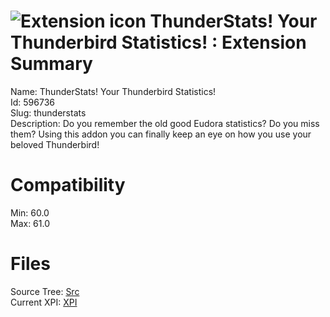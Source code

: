 # ![Extension icon](https://addons.thunderbird.net/user-media/addon_icons/596/596736-64.png?modified=1553481663) ThunderStats! Your Thunderbird Statistics! : Extension Summary

Name: ThunderStats! Your Thunderbird Statistics!  
Id: 596736  
Slug: thunderstats  
Description: Do you remember the old good Eudora statistics? Do you miss them?
Using this addon you can finally keep an eye on how you use your beloved Thunderbird!
  

# Compatibility
Min: 60.0  
Max: 61.0  

# Files

Source Tree: [Src](C:/Dev/Thunderbird/ThunderKdB/xall/x60/596736-thunderstats/src)  
Current XPI: [XPI](C:/Dev/Thunderbird/ThunderKdB/xall/x60/596736-thunderstats/xpi)  



